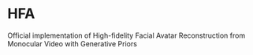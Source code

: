 # HFA
Official implementation of High-fidelity Facial Avatar Reconstruction from Monocular Video with Generative Priors
